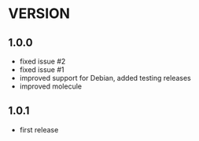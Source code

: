 # VERSION

## 1.0.0

* fixed issue #2
* fixed issue #1
* improved support for Debian, added testing releases
* improved molecule

## 1.0.1

* first release
